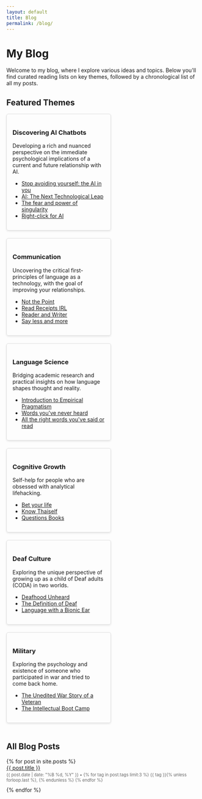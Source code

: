```yaml
---
layout: default
title: Blog
permalink: /blog/
---
```


<style>
.theme-container {
    display: flex;
    flex-wrap: wrap;
    justify-content: space-between;
}
.theme-box {
    width: 48%;
    margin-bottom: 20px;
    padding: 15px;
    border: 1px solid #ddd;
    border-radius: 5px;
    box-shadow: 0 2px 5px rgba(0,0,0,0.1);
}
@media (max-width: 768px) {
    .theme-box {
        width: 100%;
    }
}
.post-list {
    list-style-type: none;
    padding: 0;
}
.post-list li {
    margin-bottom: 10px;
}
.post-meta {
    font-size: 0.8em;
    color: #666;
}
</style>

# My Blog

Welcome to my blog, where I explore various ideas and topics. Below you'll find curated reading lists on key themes, followed by a chronological list of all my posts.

## Featured Themes

<div class="theme-container">
    <div class="theme-box">
        <h3>Discovering AI Chatbots</h3>
        <p>Developing a rich and nuanced perspective on the immediate psychological implications of a current and future relationship with AI.</p>
        <ul>
            <li><a href="{% post_url 2023-10-28-stop-avoiding-yourself-the-ai-in-you %}">Stop avoiding yourself: the AI in you</a></li>
            <li><a href="{% post_url 2024-08-30-ai-the-next-technological-leap %}">AI: The Next Technological Leap</a></li>
            <li><a href="{% post_url 2024-07-17-the-fear-and-power-of-singularity %}">The fear and power of singularity</a></li>
            <li><a href="{% post_url 2024-07-13-right-click-for-ai %}">Right-click for AI</a></li>
        </ul>
    </div>
    <div class="theme-box">
        <h3>Communication</h3>
        <p>Uncovering the critical first-principles of language as a technology, with the goal of improving your relationships.</p>
        <ul>
            <li><a href="{% post_url 2022-11-20-2-not-the-point %}">Not the Point</a></li>
            <li><a href="{% post_url 2023-08-08-read-receipts-irl %}">Read Receipts IRL</a></li>
            <li><a href="{% post_url 2022-04-18-the-agreement-between-reader-and-writer %}">Reader and Writer</a></li>
            <li><a href="{% post_url 2024-07-13-say-less-and-more %}">Say less and more</a></li>
        </ul>
    </div>
    <div class="theme-box">
        <h3>Language Science</h3>
        <p>Bridging academic research and practical insights on how language shapes thought and reality.</p>
        <ul>
            <li><a href="{% post_url 2024-06-11-introduction-to-empirical-pragmatism %}">Introduction to Empirical Pragmatism</a></li>
            <li><a href="{% post_url 2024-06-06-words-youve-never-heard %}">Words you've never heard</a></li>
            <li><a href="{% post_url 2024-07-16-all-the-right-words-youve-said-or-read %}">All the right words you've said or read</a></li>
        </ul>
    </div>
    <div class="theme-box">
        <h3>Cognitive Growth</h3>
        <p>Self-help for people who are obsessed with analytical lifehacking.</p>
        <ul>
            <li><a href="{% post_url 2020-10-26-bet-your-life %}">Bet your life</a></li>
            <li><a href="{% post_url 2023-11-14-know-thaiself %}">Know Thaiself</a></li>
            <li><a href="{% post_url 2024-07-20-questions-books %}">Questions Books</a></li>
        </ul>
    </div>
    <div class="theme-box">
        <h3>Deaf Culture</h3>
        <p>Exploring the unique perspective of growing up as a child of Deaf adults (CODA) in two worlds.</p>
        <ul>
            <li><a href="{% post_url 2014-10-04-deafhood-unheard %}">Deafhood Unheard</a></li>
            <li><a href="{% post_url 2013-10-26-the-definition-of-deaf %}">The Definition of Deaf</a></li>
            <li><a href="{% post_url 2014-10-10-language-with-a-bionic-ear %}">Language with a Bionic Ear</a></li>
        </ul>
    </div>
    <div class="theme-box">
        <h3>Military</h3>
        <p>Exploring the psychology and existence of someone who participated in war and tried to come back home.</p>
        <ul>
            <li><a href="{% post_url 2017-04-08-the-unedited-war-story-of-a-veteran %}">The Unedited War Story of a Veteran</a></li>
            <li><a href="{% post_url 2017-07-28-the-intellectual-boot-camp %}">The Intellectual Boot Camp</a></li>
        </ul>
    </div>
</div>

## All Blog Posts

<ul class="post-list">
{% for post in site.posts %}
    <li>
        <a href="{{ post.url | relative_url }}">{{ post.title }}</a>
        <br>
        <span class="post-meta">{{ post.date | date: "%B %d, %Y" }} • 
        {% for tag in post.tags limit:3 %}
            <span class="post-tag">{{ tag }}</span>{% unless forloop.last %}, {% endunless %}
        {% endfor %}
        </span>
    </li>
{% endfor %}
</ul>
